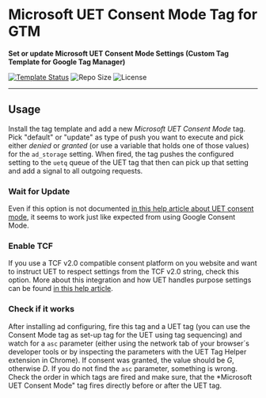 # Microsoft UET Consent Mode Tag for GTM

**Set or update Microsoft UET Consent Mode Settings (Custom Tag Template for Google Tag Manager)**

[![Template Status](https://img.shields.io/badge/Community%20Template%20Gallery%20Status-submitted-orange)](https://tagmanager.google.com/gallery/#/owners/mbaersch/templates/microsoft-consent-mode-tag) ![Repo Size](https://img.shields.io/github/repo-size/mbaersch/microsoft-consent-mode-tag) ![License](https://img.shields.io/github/license/mbaersch/microsoft-consent-mode-tag)
    
---

## Usage
Install the tag template and add a new *Microsoft UET Consent Mode* tag. Pick "default" or "update" as type of push you want to execute and pick either *denied* or *granted* (or use a variable that holds one of those values) for the `ad_storage` setting. When fired, the tag pushes the configured setting to the `uetq` queue of the UET tag that then can pick up that setting and add a signal to all outgoing requests.

### Wait for Update
Even if this option is not documented [in this help article about UET consent mode](https://help.ads.microsoft.com/apex/index/3/en/60119), it seems to work just like expected from using Google Consent Mode. 

### Enable TCF
If you use a TCF v2.0 compatible consent platform on you website and want to instruct UET to respect settings from the TCF v2.0 string, check this option. More about this integration and how UET handles purpose settings can be found [in this help article](https://help.ads.microsoft.com/?ocid=#apex/ads/en/60186/2). 


### Check if it works
After installing ad configuring, fire this tag and a UET tag (you can use the  Consent Mode tag as set-up tag for the UET using tag sequencing) and watch for a `asc` parameter (either using the network tab of your browser´s developer tools or by inspecting the parameters with the UET Tag Helper extension in Chrome). If consent was granted, the value should be *G*, otherwise *D*. If you do not find the `asc` parameter, something is wrong. Check the order in which tags are fired and make sure, that the *Microsoft UET Consent Mode" tag fires directly before or after the UET tag. 
